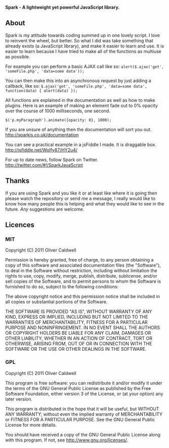 **Spark - A lightweight yet powerful JavaScript library.**

## About
Spark is my attitude towards coding summed up in one lovely script. I love to reinvent the wheel, but better. So what I did was take something that already exists (a JavaScript library), and make it easier to learn and use. It is easier to learn because I have tried to make all of the functions as multiuse as possible.

For example you can perform a basic AJAX call like so: `alert($.ajax('get', 'someFile.php', 'data=some data'));`

You can then make this into an asynchronous request by just adding a callback, like so: `$.ajax('get', 'someFile.php', 'data=some data', function(data) { alert(data) });`

All functions are explained in the documentation as well as how to make plugins. Here is an example of making an element fade out to 0% opacity over the course of 1000 milliseconds, one second.

`$('p.myParagraph').animate({opacity: 0}, 1000);`

If you are unsure of anything then the documentation will sort you out. <http://sparkjs.co.uk/documentation>

You can see a practical example in a jsFiddle I made. It is draggable box. <http://jsfiddle.net/Wolfy87/HY2u4/>

For up to date news, follow Spark on Twitter. <http://twitter.com/#!/SparkJavaScript>

## Thanks
If you are using Spark and you like it or at least like where it is going then please watch the repository or send me a message, I really would like to know how many people this is helping and what they would like to see in the future. *Any* suggestions are welcome.

## Licences

### MIT
Copyright (C) 2011 Oliver Caldwell

Permission is hereby granted, free of charge, to any person obtaining a copy
of this software and associated documentation files (the "Software"), to deal
in the Software without restriction, including without limitation the rights
to use, copy, modify, merge, publish, distribute, sublicense, and/or sell
copies of the Software, and to permit persons to whom the Software is
furnished to do so, subject to the following conditions:

The above copyright notice and this permission notice shall be included in
all copies or substantial portions of the Software.

THE SOFTWARE IS PROVIDED "AS IS", WITHOUT WARRANTY OF ANY KIND, EXPRESS OR
IMPLIED, INCLUDING BUT NOT LIMITED TO THE WARRANTIES OF MERCHANTABILITY,
FITNESS FOR A PARTICULAR PURPOSE AND NONINFRINGEMENT. IN NO EVENT SHALL THE
AUTHORS OR COPYRIGHT HOLDERS BE LIABLE FOR ANY CLAIM, DAMAGES OR OTHER
LIABILITY, WHETHER IN AN ACTION OF CONTRACT, TORT OR OTHERWISE, ARISING FROM,
OUT OF OR IN CONNECTION WITH THE SOFTWARE OR THE USE OR OTHER DEALINGS IN
THE SOFTWARE.

### GPL
Copyright (C) 2011 Oliver Caldwell

This program is free software: you can redistribute it and/or modify
it under the terms of the GNU General Public License as published by
the Free Software Foundation, either version 3 of the License, or
(at your option) any later version.

This program is distributed in the hope that it will be useful,
but WITHOUT ANY WARRANTY; without even the implied warranty of
MERCHANTABILITY or FITNESS FOR A PARTICULAR PURPOSE.  See the
GNU General Public License for more details.

You should have received a copy of the GNU General Public License
along with this program. If not, see <http://www.gnu.org/licenses/>.
